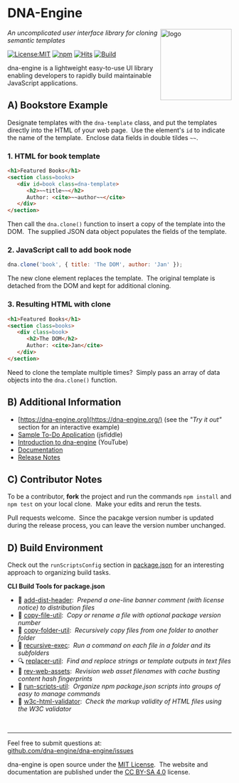 # DNA-Engine
<img src=https://dna-engine.org/graphics/dna-logo.png align=right width=160 alt=logo>

_An uncomplicated user interface library for cloning semantic templates_

[![License:MIT](https://img.shields.io/badge/License-MIT-blue.svg)](https://dna-engine.org/license)
[![npm](https://img.shields.io/npm/v/dna-engine.svg)](https://www.npmjs.com/package/dna-engine)
[![Hits](https://data.jsdelivr.com/v1/package/npm/dna-engine/badge?style=rounded)](https://www.jsdelivr.com/package/npm/dna-engine)
[![Build](https://github.com/dna-engine/dna-engine/actions/workflows/run-spec-on-push.yaml/badge.svg)](https://github.com/dna-engine/dna-engine/actions/workflows/run-spec-on-push.yaml)

dna-engine is a lightweight easy-to-use UI library enabling developers to rapidly build maintainable
JavaScript applications.

## A) Bookstore Example
Designate templates with the `dna-template` class, and put the templates directly into the HTML
of your web page.&nbsp;
Use the element's `id` to indicate the name of the template.&nbsp;
Enclose data fields in double tildes `~~`.

### 1. HTML for book template
```html
<h1>Featured Books</h1>
<section class=books>
   <div id=book class=dna-template>
      <h2>~~title~~</h2>
      Author: <cite>~~author~~</cite>
   </div>
</section>
```

Then call the `dna.clone()` function to insert a copy of the template into the DOM.&nbsp;
The supplied JSON data object populates the fields of the template.

### 2. JavaScript call to add book node
```js
dna.clone('book', { title: 'The DOM', author: 'Jan' });
```

The new clone element replaces the template.&nbsp;
The original template is detached from the DOM and kept for additional cloning.

### 3. Resulting HTML with clone
```html
<h1>Featured Books</h1>
<section class=books>
   <div class=book>
      <h2>The DOM</h2>
      Author: <cite>Jan</cite>
   </div>
</section>
```

Need to clone the template multiple times?&nbsp;
Simply pass an array of data objects into the `dna.clone()` function.

## B) Additional Information
* [https://dna-engine.org](https://dna-engine.org/) (see the *"Try it out"* section for an interactive example)
* [Sample To-Do Application](https://jsfiddle.net/4jkua81f) (jsfiddle)
* [Introduction to dna-engine](https://youtu.be/1CrYAFZPdAg) (YouTube)
* [Documentation](https://dna-engine.org/docs)
* [Release Notes](https://github.com/dna-engine/dna-engine/wiki/Release-Notes)

## C) Contributor Notes
To be a contributor, **fork** the project and run the commands `npm install` and `npm test` on your
local clone.&nbsp;
Make your edits and rerun the tests.

Pull requests welcome.&nbsp;
Since the pacakge version number is updated during the release process, you can leave the version number unchanged.

## D) Build Environment
Check out the `runScriptsConfig` section in [package.json](package.json) for an
interesting approach to organizing build tasks.

**CLI Build Tools for package.json**
   - 🎋 [add-dist-header](https://github.com/center-key/add-dist-header):&nbsp; _Prepend a one-line banner comment (with license notice) to distribution files_
   - 📄 [copy-file-util](https://github.com/center-key/copy-file-util):&nbsp; _Copy or rename a file with optional package version number_
   - 📂 [copy-folder-util](https://github.com/center-key/copy-folder-util):&nbsp; _Recursively copy files from one folder to another folder_
   - 🪺 [recursive-exec](https://github.com/center-key/recursive-exec):&nbsp; _Run a command on each file in a folder and its subfolders_
   - 🔍 [replacer-util](https://github.com/center-key/replacer-util):&nbsp; _Find and replace strings or template outputs in text files_
   - 🔢 [rev-web-assets](https://github.com/center-key/rev-web-assets):&nbsp; _Revision web asset filenames with cache busting content hash fingerprints_
   - 🚆 [run-scripts-util](https://github.com/center-key/run-scripts-util):&nbsp; _Organize npm package.json scripts into groups of easy to manage commands_
   - 🚦 [w3c-html-validator](https://github.com/center-key/w3c-html-validator):&nbsp; _Check the markup validity of HTML files using the W3C validator_

<br>

---
Feel free to submit questions at:<br>
[github.com/dna-engine/dna-engine/issues](https://github.com/dna-engine/dna-engine/issues)

dna-engine is open source under the [MIT License](https://dna-engine.org/license).&nbsp;
The website and documentation are published under the
[CC BY-SA 4.0](https://creativecommons.org/licenses/by-sa/4.0) license.
